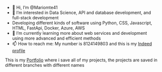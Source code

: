 - 👋 Hi, I’m @Mariomte41
- 👀 I’m interested in Data Science, API and database development, and full-stack development
- Developing different kinds of software using Python, CSS, Javascript, HTML, FastApi, Docker, Azure, AWS
- 🌱 I’m currently learning more about web services and development using more advanced and efficient methods
- 📫 How to reach me: My number is 8124149803 and this is my [Indeed profile](https://profile.indeed.com/?hl=es_MX&co=MX&from=gnav-notifcenter)  

This is my [Portfolio](https://github.com/Mariomte41/Portfolio.git) where i save all of my projects, the projects are saved in different branches with different names

<!---
Mariomte41/Mariomte41 is a ✨ special ✨ repository because its `README.md` (this file) appears on your GitHub profile.
You can click the Preview link to take a look at your changes.
--->
